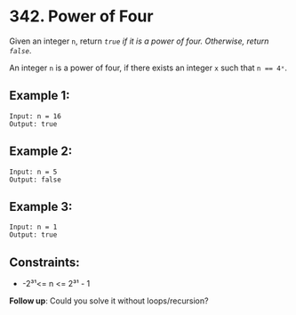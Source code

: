 # 342. Power of Four

Given an integer `n`, return _`true` if it is a power of four. Otherwise, return `false`_.

An integer `n` is a power of four, if there exists an integer `x` such that `n == 4ˣ`.

## Example 1:

```
Input: n = 16
Output: true
```

## Example 2:

```
Input: n = 5
Output: false
```

## Example 3:

```
Input: n = 1
Output: true
```

## Constraints:

- -2³¹<= n <= 2³¹ - 1

**Follow up**: Could you solve it without loops/recursion?
